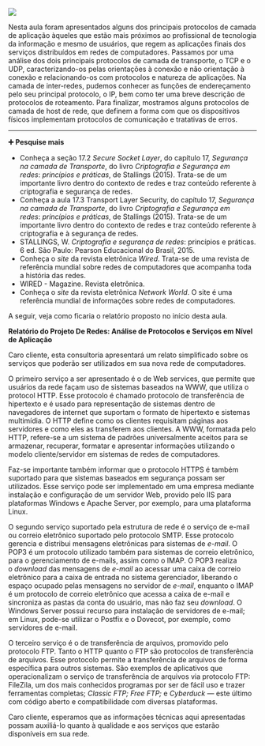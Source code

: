 [![](https://ampli-images.s3.amazonaws.com/production/3ab1ae4e-ad0a-404f-b930-4492530cb9f6/original)](https://ampli-images.s3.amazonaws.com/production/3ab1ae4e-ad0a-404f-b930-4492530cb9f6/original)

Nesta aula foram apresentados alguns dos principais protocolos de camada de aplicação àqueles que estão mais próximos ao profissional de tecnologia da informação e mesmo de usuários, que regem as aplicações finais dos serviços distribuídos em redes de computadores. Passamos por uma análise dos dois principais protocolos de camada de transporte, o TCP e o UDP, caracterizando-os pelas orientações à conexão e não orientação à conexão e relacionando-os com protocolos e natureza de aplicações. Na camada de inter-redes, pudemos conhecer as funções de endereçamento pelo seu principal protocolo, o IP, bem como ter uma breve descrição de protocolos de roteamento. Para finalizar, mostramos alguns protocolos de camada de host de rede, que definem a forma com que os dispositivos físicos implementam protocolos de comunicação e tratativas de erros.

______

**➕** **Pesquise mais**

- Conheça a seção 17.2 _Secure Socket Layer_, do capítulo 17, _Segurança na camada de Transporte_, do livro _Criptografia e Segurança em redes_: _princípios e práticas_, de Stallings (2015). Trata-se de um importante livro dentro do contexto de redes e traz conteúdo referente à criptografia e segurança de redes.
- Conheça a aula 17.3 Transport Layer Security, do capítulo 17, _Segurança na camada de Transporte_, do livro _Criptografia e Segurança em redes_: _princípios e práticas_, de Stallings (2015). Trata-se de um importante livro dentro do contexto de redes e traz conteúdo referente à criptografia e à segurança de redes.
- STALLINGS, W. _Criptografia e segurança de redes_: princípios e práticas. 6 ed. São Paulo: Pearson Educacional do Brasil, 2015.
- Conheça o _site_ da revista eletrônica _Wired_. Trata-se de uma revista de referência mundial sobre redes de computadores que acompanha toda a história das redes.
- WIRED - Magazine. Revista eletrônica.
- Conheça o _site_ da revista eletrônica _Network World_. O site é uma referência mundial de informações sobre redes de computadores.

A seguir, veja como ficaria o relatório proposto no início desta aula.

**Relatório do Projeto De Redes: Análise de Protocolos e Serviços em Nível de Aplicação**

Caro cliente, esta consultoria apresentará um relato simplificado sobre os serviços que poderão ser utilizados em sua nova rede de computadores.

O primeiro serviço a ser apresentado é o de Web services, que permite que usuários da rede façam uso de sistemas baseados na WWW, que utiliza o protocol HTTP. Esse protocolo é chamado protocolo de transferência de hipertexto e é usado para representação de sistemas dentro de navegadores de internet que suportam o formato de hipertexto e sistemas multimídia. O HTTP define como os clientes requisitam páginas aos servidores e como eles as transferem aos clientes. A WWW, formatada pelo HTTP, refere-se a um sistema de padrões universalmente aceitos para se armazenar, recuperar, formatar e apresentar informações utilizando o modelo cliente/servidor em sistemas de redes de computadores.

Faz-se importante também informar que o protocolo HTTPS é também suportado para que sistemas baseados em segurança possam ser utilizados. Esse serviço pode ser implementado em uma empresa mediante instalação e configuração de um servidor Web, provido pelo IIS para plataformas Windows e Apache Server, por exemplo, para uma plataforma Linux.

O segundo serviço suportado pela estrutura de rede é o serviço de e-mail ou correio eletrônico suportado pelo protocolo SMTP. Esse protocolo gerencia e distribui mensagens eletrônicas para sistemas de _e-mail_. O POP3 é um protocolo utilizado também para sistemas de correio eletrônico, para o gerenciamento de e-mails, assim como o IMAP. O POP3 realiza o _download_ das mensagens de _e-mail_ ao acessar uma caixa de correio eletrônico para a caixa de entrada no sistema gerenciador, liberando o espaço ocupado pelas mensagens no servidor de _e-mail_, enquanto o IMAP é um protocolo de correio eletrônico que acessa a caixa de e-mail e sincroniza as pastas da conta do usuário, mas não faz seu _download_. O Windows Server possui recurso para instalação de servidores de e-mail; em Linux, pode-se utilizar o Postfix e o Dovecot, por exemplo, como servidores de e-mail.

O terceiro serviço é o de transferência de arquivos, promovido pelo protocolo FTP. Tanto o HTTP quanto o FTP são protocolos de transferência de arquivos. Esse protocolo permite a transferência de arquivos de forma específica para outros sistemas. São exemplos de aplicativos que operacionalizam o serviço de transferência de arquivos via protocolo FTP: FileZila, um dos mais conhecidos programas por ser de fácil uso e trazer ferramentas completas; _Classic FTP; Free FTP;_ e _Cyberduck_ — este último com código aberto e compatibilidade com diversas plataformas.

Caro cliente, esperamos que as informações técnicas aqui apresentadas possam auxiliá-lo quanto à qualidade e aos serviços que estarão disponíveis em sua rede.